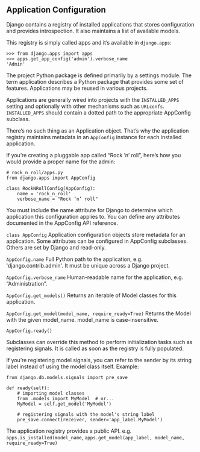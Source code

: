 Application Configuration
-------------------------

Django contains a registry of installed applications that stores configuration and provides introspection. It also maintains a list of available models.

This registry is simply called apps and it’s available in `django.apps`:

    >>> from django.apps import apps
    >>> apps.get_app_config('admin').verbose_name
    'Admin'

The project Python package is defined primarily by a settings module. The term application describes a Python package that provides some set of features. Applications may be reused in various projects.

Applications are generally wired into projects with the `INSTALLED_APPS` setting and optionally with other mechanisms such as `URLconfs`.
`INSTALLED_APPS` should contain a dotted path to the appropriate AppConfig subclass.

There’s no such thing as an Application object.  That’s why the application registry maintains metadata in an `AppConfig` instance for each installed application.

If you’re creating a pluggable app called “Rock ’n’ roll”, here’s how you would provide a proper name for the admin:

    # rock_n_roll/apps.py
    from django.apps import AppConfig

    class RockNRollConfig(AppConfig):
        name = 'rock_n_roll'
        verbose_name = "Rock ’n’ roll"

You must include the name attribute for Django to determine which application this configuration applies to. You can define any attributes documented in the AppConfig API reference.


`class AppConfig` Application configuration objects store metadata for an application. Some attributes can be configured in AppConfig subclasses. Others are set by Django and read-only.

`AppConfig.name`  Full Python path to the application, e.g. 'django.contrib.admin'. It must be unique across a Django project.

`AppConfig.verbose_name` Human-readable name for the application, e.g. “Administration”.

`AppConfig.get_models()` Returns an iterable of Model classes for this application.

`AppConfig.get_model(model_name, require_ready=True)` Returns the Model with the given model_name. model_name is case-insensitive.

`AppConfig.ready()`

Subclasses can override this method to perform initialization tasks such as registering signals. It is called as soon as the registry is fully populated.

If you’re registering model signals, you can refer to the sender by its string label instead of using the model class itself. Example:

    from django.db.models.signals import pre_save

    def ready(self):
        # importing model classes
        from .models import MyModel  # or...
        MyModel = self.get_model('MyModel')

        # registering signals with the model's string label
        pre_save.connect(receiver, sender='app_label.MyModel')

The application registry provides a public API. e.g. `apps.is_installed(model_name`, `apps.get_model(app_label, model_name, require_ready=True)`





